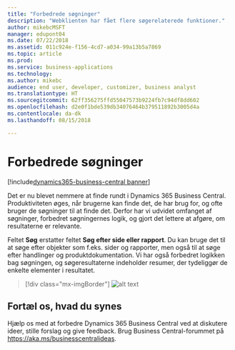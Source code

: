 ```yaml
---
title: "Forbedrede søgninger"
description: "Webklienten har fået flere søgerelaterede funktioner."
author: mikebcMSFT
manager: edupont04
ms.date: 07/22/2018
ms.assetid: 011c924e-f156-4cd7-a034-99a13b5a7869
ms.topic: article
ms.prod: 
ms.service: business-applications
ms.technology: 
ms.author: mikebc
audience: end user, developer, customizer, business analyst
ms.translationtype: HT
ms.sourcegitcommit: 62ff356275ffd55047573b9224fb7c94df8dd602
ms.openlocfilehash: d2e0f1bde539db34076464b379511892b3005d4a
ms.contentlocale: da-dk
ms.lasthandoff: 08/15/2018

---
```



#  <a name="improvements-to-search"></a>Forbedrede søgninger

[!include[dynamics365-business-central banner](../includes/dynamics365-business-central.md)]



Det er nu blevet nemmere at finde rundt i Dynamics 365 Business Central. Produktiviteten øges, når brugerne kan finde det, de har brug for, og ofte bruger de søgninger til at finde det. Derfor har vi udvidet omfanget af søgninger, forbedret søgningernes logik, og gjort det lettere at afgøre, om resultaterne er relevante.

Feltet **Søg** erstatter feltet **Søg efter side eller rapport**. Du kan bruge det til at søge efter objekter som f.eks. sider og rapporter, men også til at søge efter handlinger og produktdokumentation. Vi har også forbedret logikken bag søgningen, og søgeresultaterne indeholder resumer, der tydeliggør de enkelte elementer i resultatet.

> [!div class="mx-imgBorder"]
> ![alt text](media/search-dialog.png "Tidligt design for den opdaterede søgedialogboks.")

<!--
### Who uses these features
These features are intended for all users and are available without any additional setup.
## Status
### Availability
Cloud, on-premises, hybrid
### Regional availability
No regional restrictions. Available in all Dynamics 365 Business Central supported markets.
-->

## <a name="tell-us-what-you-think"></a>Fortæl os, hvad du synes
Hjælp os med at forbedre Dynamics 365 Business Central ved at diskutere ideer, stille forslag og give feedback. Brug Business Central-forummet på https://aka.ms/businesscentralideas.

